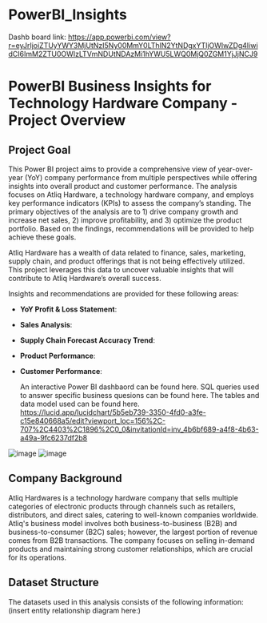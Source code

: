 # PowerBI_Insights
Dashb board link:
https://app.powerbi.com/view?r=eyJrIjoiZTUyYWY3MjUtNzI5Ny00MmY0LThlN2YtNDgxYTljOWIwZDg4IiwidCI6ImM2ZTU0OWIzLTVmNDUtNDAzMi1hYWU5LWQ0MjQ0ZGM1YjJjNCJ9

# PowerBI Business Insights for Technology Hardware Company - Project Overview

## Project Goal
This Power BI project aims to provide a comprehensive view of year-over-year (YoY) company performance from multiple perspectives while offering insights into overall product and customer performance. The analysis focuses on Atliq Hardware, a technology hardware company, and employs key performance indicators (KPIs) to assess the company’s standing. The primary objectives of the analysis are to 1) drive company growth and increase net sales, 2) improve profitability, and 3) optimize the product portfolio. Based on the findings, recommendations will be provided to help achieve these goals.

Atliq Hardware has a wealth of data related to finance, sales, marketing, supply chain, and product offerings that is not being effectively utilized. This project leverages this data to uncover valuable insights that will contribute to Atliq Hardware’s overall success.

Insights and recommendations are provided for these following areas:
- **YoY Profit & Loss Statement**:
- **Sales Analysis**:
- **Supply Chain Forecast Accuracy Trend**:
- **Product Performance**:
- **Customer Performance**:

  An interactive Power BI dashbaord can be found here.
  SQL queries used to answer specific business quesions can be found here.
  The tables and data model used can be found here. https://lucid.app/lucidchart/5b5eb739-3350-4fd0-a3fe-c15e840668a5/edit?viewport_loc=156%2C-707%2C4403%2C1896%2C0_0&invitationId=inv_4b6bf689-a4f8-4b63-a49a-9fc6237df2b8

![image](https://github.com/user-attachments/assets/1c728003-15d9-4e01-ae2f-3546eefd9527)
![image](https://github.com/user-attachments/assets/6d4257a9-c0b1-48cb-965c-5016f917d483)









## Company Background
Atliq Hardwares is a technology hardware company that sells multiple categories of electronic products through channels such as retailers, distributors, and direct sales, catering to well-known companies worldwide. Atliq's business model involves both business-to-business (B2B) and business-to-consumer (B2C) sales; however, the largest portion of revenue comes from B2B transactions. The company focuses on selling in-demand products and maintaining strong customer relationships, which are crucial for its operations.

## Dataset Structure
The datasets used in this analysis consists of the following information:
(insert entity relationship diagram here:)


